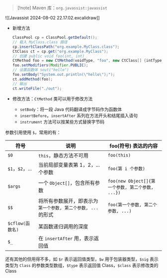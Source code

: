 > [!note] Maven 库：`org.javassist:javassist`

![[Javassist 2024-08-02 22.17.02.excalidraw]]

* 新增方法

  ```java
  ClassPool cp = ClassPool.getDefault();
  // 载入 MyClass.class 路径
  cp.insertClassPath("org.example.MyClass.class");
  CtClass ct = cp.get("org.example.MyClass");
  // 创建 public void foo(int, int)
  CtMethod foo = new CtMethod(voidType, "foo", new CtClass[] {intType, intType}, ct);
  foo.setModifiers(Modifier.PUBLIC);
  // 设置函数体 sout("hello")
  foo.setBody("System.out.println(\"hello\");");
  ct.addMethod(foo);
  // 输出
  ct.writeFile("./out");
  ```

* 修改方法：`CtMethod` 类可以用于修改方法
    * `setBody`：将一段 Java 代码翻译成字节码作为函数体
    * `insertBefore`，`insertAfter` 系列在方法开头和结尾插入语句
    * `instrument` 方法可以按某些方式替换字节码

参数引用使用 `$`，常用的有：

|符号|说明|foo(符号) 表达的内容|
| ---------------| ------------------------------------| ----------------------|
| `$0` | `this`，静态方法不可用| `foo(this)` |
| `$1`，`$2`，...|当前局部变量表第 1，2，...个参数| `foo(第 i 个参数)` |
| `$args` |一个 `Object[]`，包含所有参数| `foo(new Object[]{第一个参数, 第二个参数, ...})` |
| `$$` |将所有参数展开，即表示为 `第一个参数, 第二个参数, ...` 的形式| `foo(第一个参数, 第二个参数, ...)`<br />|
| `$cflow(函数名)` |某函数递归调用的深度||
| `$_` |在 `insertAfter` 用，表示返回值||
还有其他的但用得不多，如 `$r` 表示返回值类型，`$w` 用于包装器类型，`$sig` 表示类型为 `Class` 的参数类型数组，`$type` 表示返回值 Class，`$class` 表示修改类的 Class

‍
